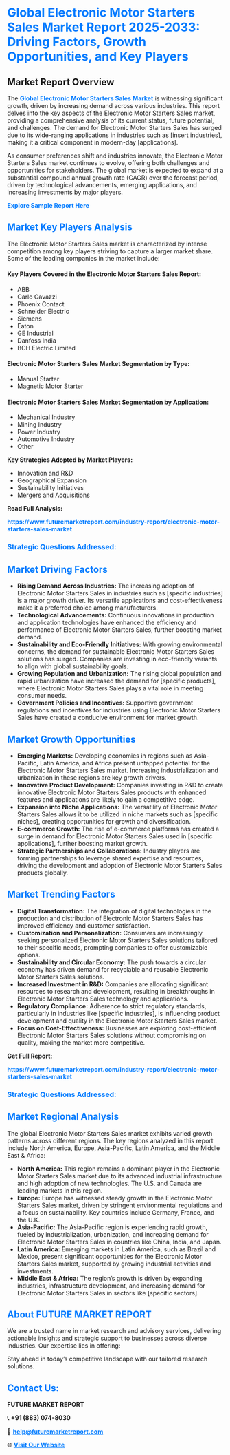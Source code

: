 <h1 style="color: #007BFF;">Global Electronic Motor Starters Sales Market Report 2025-2033: Driving Factors, Growth Opportunities, and Key Players</h1>

<section id="overview">
<h2>Market Report Overview</h2>
<p>The <a href="https://www.futuremarketreport.com/industry-report/electronic-motor-starters-sales-market" style="color: #007BFF; text-decoration: none;"><strong>Global Electronic Motor Starters Sales Market</strong></a> is witnessing significant growth, driven by increasing demand across various industries. This report delves into the key aspects of the Electronic Motor Starters Sales market, providing a comprehensive analysis of its current status, future potential, and challenges. The demand for Electronic Motor Starters Sales has surged due to its wide-ranging applications in industries such as [insert industries], making it a critical component in modern-day [applications].</p>
<p>As consumer preferences shift and industries innovate, the Electronic Motor Starters Sales market continues to evolve, offering both challenges and opportunities for stakeholders. The global market is expected to expand at a substantial compound annual growth rate (CAGR) over the forecast period, driven by technological advancements, emerging applications, and increasing investments by major players.</p>
</section>

<section id="overview">
<p><a href="https://www.futuremarketreport.com/request-sample/reportId=103869" style="color: #007BFF; text-decoration: none;"><strong>Explore Sample Report Here</strong></a></p>
</section>

<section id="key-players">
<h2 style="color: #007BFF;">Market Key Players Analysis</h2>
<p>The Electronic Motor Starters Sales market is characterized by intense competition among key players striving to capture a larger market share. Some of the leading companies in the market include:</p>
<h4>Key Players Covered in the Electronic Motor Starters Sales Report:</h4>
<ul><li>ABB</li><li>Carlo Gavazzi</li><li>Phoenix Contact</li><li>Schneider Electric</li><li>Siemens</li><li>Eaton</li><li>GE Industrial</li><li>Danfoss India</li><li>BCH Electric Limited</li></ul>
<h4>Electronic Motor Starters Sales Market Segmentation by Type:</h4>
<ul><li>Manual Starter</li><li>Magnetic Motor Starter</li></ul>

<h4>Electronic Motor Starters Sales Market Segmentation by Application:</h4>
<ul><li>Mechanical Industry</li><li>Mining Industry</li><li>Power Industry</li><li>Automotive Industry</li><li>Other</li></ul>
<p><strong>Key Strategies Adopted by Market Players:</strong></p>
<ul>
<li>Innovation and R&D</li>
<li>Geographical Expansion</li>
<li>Sustainability Initiatives</li>
<li>Mergers and Acquisitions</li>
</ul>
</section>

<section>
<p><strong>Read Full Analysis: </strong></p><a href="https://www.futuremarketreport.com/industry-report/electronic-motor-starters-sales-market" style="color: #007BFF; text-decoration: none;"><strong>https://www.futuremarketreport.com/industry-report/electronic-motor-starters-sales-market</strong></a>
<h3 style="color: #007BFF;">Strategic Questions Addressed:</h3>
</section>

<section id="driving-factors">
<h2 style="color: #007BFF;">Market Driving Factors</h2>
<ul>
<li><strong>Rising Demand Across Industries:</strong> The increasing adoption of Electronic Motor Starters Sales in industries such as [specific industries] is a major growth driver. Its versatile applications and cost-effectiveness make it a preferred choice among manufacturers.</li>
<li><strong>Technological Advancements:</strong> Continuous innovations in production and application technologies have enhanced the efficiency and performance of Electronic Motor Starters Sales, further boosting market demand.</li>
<li><strong>Sustainability and Eco-Friendly Initiatives:</strong> With growing environmental concerns, the demand for sustainable Electronic Motor Starters Sales solutions has surged. Companies are investing in eco-friendly variants to align with global sustainability goals.</li>
<li><strong>Growing Population and Urbanization:</strong> The rising global population and rapid urbanization have increased the demand for [specific products], where Electronic Motor Starters Sales plays a vital role in meeting consumer needs.</li>
<li><strong>Government Policies and Incentives:</strong> Supportive government regulations and incentives for industries using Electronic Motor Starters Sales have created a conducive environment for market growth.</li>
</ul>
</section>

<section id="growth-opportunities">
<h2 style="color: #007BFF;">Market Growth Opportunities</h2>
<ul>
<li><strong>Emerging Markets:</strong> Developing economies in regions such as Asia-Pacific, Latin America, and Africa present untapped potential for the Electronic Motor Starters Sales market. Increasing industrialization and urbanization in these regions are key growth drivers.</li>
<li><strong>Innovative Product Development:</strong> Companies investing in R&D to create innovative Electronic Motor Starters Sales products with enhanced features and applications are likely to gain a competitive edge.</li>
<li><strong>Expansion into Niche Applications:</strong> The versatility of Electronic Motor Starters Sales allows it to be utilized in niche markets such as [specific niches], creating opportunities for growth and diversification.</li>
<li><strong>E-commerce Growth:</strong> The rise of e-commerce platforms has created a surge in demand for Electronic Motor Starters Sales used in [specific applications], further boosting market growth.</li>
<li><strong>Strategic Partnerships and Collaborations:</strong> Industry players are forming partnerships to leverage shared expertise and resources, driving the development and adoption of Electronic Motor Starters Sales products globally.</li>
</ul>
</section>

<section id="trending-factors">
<h2 style="color: #007BFF;">Market Trending Factors</h2>
<ul>
<li><strong>Digital Transformation:</strong> The integration of digital technologies in the production and distribution of Electronic Motor Starters Sales has improved efficiency and customer satisfaction.</li>
<li><strong>Customization and Personalization:</strong> Consumers are increasingly seeking personalized Electronic Motor Starters Sales solutions tailored to their specific needs, prompting companies to offer customizable options.</li>
<li><strong>Sustainability and Circular Economy:</strong> The push towards a circular economy has driven demand for recyclable and reusable Electronic Motor Starters Sales solutions.</li>
<li><strong>Increased Investment in R&D:</strong> Companies are allocating significant resources to research and development, resulting in breakthroughs in Electronic Motor Starters Sales technology and applications.</li>
<li><strong>Regulatory Compliance:</strong> Adherence to strict regulatory standards, particularly in industries like [specific industries], is influencing product development and quality in the Electronic Motor Starters Sales market.</li>
<li><strong>Focus on Cost-Effectiveness:</strong> Businesses are exploring cost-efficient Electronic Motor Starters Sales solutions without compromising on quality, making the market more competitive.</li>
</ul>
</section>

<section>
<p><strong>Get Full Report: </strong></p><a href="https://www.futuremarketreport.com/industry-report/electronic-motor-starters-sales-market" style="color: #007BFF; text-decoration: none;"><strong>https://www.futuremarketreport.com/industry-report/electronic-motor-starters-sales-market</strong></a>
<h3 style="color: #007BFF;">Strategic Questions Addressed:</h3>
</section>


<section id="regional-analysis">
<h2 style="color: #007BFF;">Market Regional Analysis</h2>
<p>The global Electronic Motor Starters Sales market exhibits varied growth patterns across different regions. The key regions analyzed in this report include North America, Europe, Asia-Pacific, Latin America, and the Middle East & Africa:</p>
<ul>
<li><strong>North America:</strong> This region remains a dominant player in the Electronic Motor Starters Sales market due to its advanced industrial infrastructure and high adoption of new technologies. The U.S. and Canada are leading markets in this region.</li>
<li><strong>Europe:</strong> Europe has witnessed steady growth in the Electronic Motor Starters Sales market, driven by stringent environmental regulations and a focus on sustainability. Key countries include Germany, France, and the U.K.</li>
<li><strong>Asia-Pacific:</strong> The Asia-Pacific region is experiencing rapid growth, fueled by industrialization, urbanization, and increasing demand for Electronic Motor Starters Sales in countries like China, India, and Japan.</li>
<li><strong>Latin America:</strong> Emerging markets in Latin America, such as Brazil and Mexico, present significant opportunities for the Electronic Motor Starters Sales market, supported by growing industrial activities and investments.</li>
<li><strong>Middle East & Africa:</strong> The region’s growth is driven by expanding industries, infrastructure development, and increasing demand for Electronic Motor Starters Sales in sectors like [specific sectors].</li>
</ul>
</section>

<footer>
<h2 style="color: #007BFF;">About FUTURE MARKET REPORT</h2>
<p>We are a trusted name in market research and advisory services, delivering actionable insights and strategic support to businesses across diverse industries. Our expertise lies in offering:</p>

<p>Stay ahead in today’s competitive landscape with our tailored research solutions.</p>

<h2 style="color: #007BFF;">Contact Us:</h2>
<p><strong>FUTURE MARKET REPORT</strong></p>
<p>📞 <strong>+91 (883) 074-8030</strong></p>
<p>📧 <strong><a href="mailto:help@futuremarketreport.com" style="color: #007BFF;">help@futuremarketreport.com</a></strong></p>
<p>🌐 <strong><a href="https://www.futuremarketreport.com/" style="color: #007BFF;">Visit Our Website</a></strong></p>
</footer>